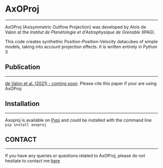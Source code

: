 # AxOProj
______

AxOProj (Axisymmetric Outflow Projection) was developed by Aloïs de Valon at the *Institut de Planétologie et d'Astrophysique de Grenoble* (IPAG).

This code creates synthethic Position-Position-Velocity datacubes of simple models, taking into account projection effects. It is written entirely in Python 3


## Publication
___

[de Valon et al. (2021) - coming soon](https://ui.adsabs.harvard.edu/search/q=%20%20author%3A%22%5Ede%20Valon%22%20year%3A2021&sort=date%20desc%2C%20bibcode%20desc&p_=0). Please cite this paper if your are using AxOProj

## Installation
___
Axoproj is available on [Pypi](https://pypi.org/project/axoproj/) and could be installed with the command line `pip install axoproj`

## CONTACT
___
If you have any queries or questions related to AxOProj, please do not hesitate to contact me [here](aloisdevalon@gmail.com)
